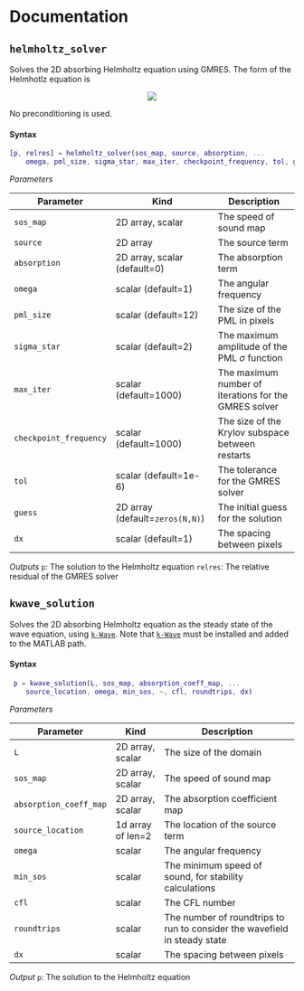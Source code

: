 # Documentation

## `helmholtz_solver`

Solves the 2D absorbing Helmholtz equation using GMRES. The form of the Helmhotlz equation is

<!-- $$
\left[ \nabla^2 + \left(\frac{(1 + i\alpha)\omega}{c_0}\right)^2\right]p(x) = s(x)
$$ --> 

<div align="center"><img style="background: white;" src="https://render.githubusercontent.com/render/math?math=%5Cleft%5B%20%5Cnabla%5E2%20%2B%20%5Cleft(%5Cfrac%7B(1%20%2B%20i%5Calpha)%5Comega%7D%7Bc_0%7D%5Cright)%5E2%5Cright%5Dp(x)%20%3D%20s(x)"></div>

No preconditioning is used.

#### Syntax
```matlab
[p, relres] = helmholtz_solver(sos_map, source, absorption, ...
    omega, pml_size, sigma_star, max_iter, checkpoint_frequency, tol, guess, dx)
```

*Parameters*

|  Parameter | Kind | Description |
|---|---| --- |
| `sos_map` | 2D array, scalar | The speed of sound map |
| `source` | 2D array | The source term |
| `absorption` | 2D array, scalar (default=0) | The absorption term |
| `omega` | scalar (default=1) | The angular frequency |
| `pml_size`| scalar (default=12) | The size of the PML in pixels |
| `sigma_star` | scalar (default=2) | The maximum amplitude of the PML $\sigma$ function |
| `max_iter` | scalar (default=1000) | The maximum number of iterations for the GMRES solver |
| `checkpoint_frequency` | scalar (default=1000) | The size of the Krylov subspace between restarts |
| `tol` | scalar (default=1e-6) | The tolerance for the GMRES solver |
| `guess` | 2D array (default=`zeros(N,N)`) | The initial guess for the solution |
| `dx` | scalar (default=1) | The spacing between pixels |

*Outputs*
`p`: The solution to the Helmholtz equation
`relres`: The relative residual of the GMRES solver

## `kwave_solution`

Solves the 2D absorbing Helmholtz equation as the steady state of the wave equation, using [`k-Wave`](http://www.k-wave.org/). Note that [`k-Wave`](http://www.k-wave.org/) must be installed and added to the MATLAB path.

#### Syntax
```matlab
 p = kwave_solution(L, sos_map, absorption_coeff_map, ...
    source_location, omega, min_sos, ~, cfl, roundtrips, dx)
```

*Parameters*

|  Parameter | Kind | Description |
|---|---| --- |
| `L` | 2D array, scalar | The size of the domain |
| `sos_map` | 2D array, scalar | The speed of sound map |
| `absorption_coeff_map` | 2D array, scalar | The absorption coefficient map |
| `source_location` | 1d array of len=2 | The location of the source term |
| `omega` | scalar | The angular frequency |
| `min_sos` | scalar | The minimum speed of sound, for stability calculations |
| `cfl` | scalar  | The CFL number |
| `roundtrips` | scalar | The number of roundtrips to run to consider the wavefield in steady state |
| `dx` | scalar | The spacing between pixels |

*Output*
`p`: The solution to the Helmholtz equation